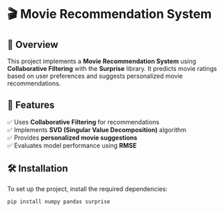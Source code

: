 
# 🎬 Movie Recommendation System  

## 📖 Overview  
This project implements a **Movie Recommendation System** using **Collaborative Filtering** with the **Surprise** library. It predicts movie ratings based on user preferences and suggests personalized movie recommendations.  

## 🚀 Features  
✅ Uses **Collaborative Filtering** for recommendations  
✅ Implements **SVD (Singular Value Decomposition)** algorithm  
✅ Provides **personalized movie suggestions**  
✅ Evaluates model performance using **RMSE**  

## 🛠️ Installation  
To set up the project, install the required dependencies:  

```bash
pip install numpy pandas surprise
